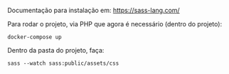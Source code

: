 Documentação para instalação em: https://sass-lang.com/

Para rodar o projeto, via PHP que agora é necessário (dentro do projeto):

```
docker-compose up

```

Dentro da pasta do projeto, faça:

```
sass --watch sass:public/assets/css

```
